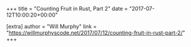 +++
title = "Counting Fruit in Rust, Part 2"
date = "2017-07-12T10:00:20+00:00"

[extra]
author = "Will Murphy"
link = "https://willmurphyscode.net/2017/07/12/counting-fruit-in-rust-part-2/"
+++
